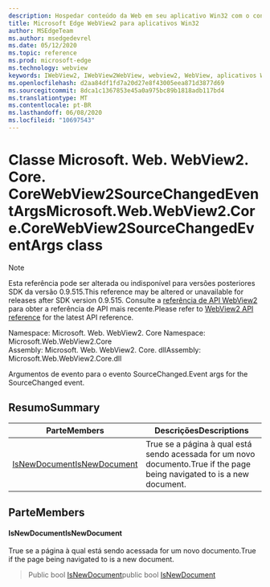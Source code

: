 ```yaml
---
description: Hospedar conteúdo da Web em seu aplicativo Win32 com o controle WebView2 do Microsoft Edge
title: Microsoft Edge WebView2 para aplicativos Win32
author: MSEdgeTeam
ms.author: msedgedevrel
ms.date: 05/12/2020
ms.topic: reference
ms.prod: microsoft-edge
ms.technology: webview
keywords: IWebView2, IWebView2WebView, webview2, WebView, aplicativos Win32, Win32, Edge, ICoreWebView2, ICoreWebView2Controller, controle do navegador, HTML Edge
ms.openlocfilehash: d2aa84df1fd7a20d27e8f43005eea871d3877d69
ms.sourcegitcommit: 8dca1c1367853e45a0a975bc89b1818adb117bd4
ms.translationtype: MT
ms.contentlocale: pt-BR
ms.lasthandoff: 06/08/2020
ms.locfileid: "10697543"
---
```

# <span data-ttu-id="12392-104">Classe Microsoft. Web. WebView2. Core. CoreWebView2SourceChangedEventArgs</span><span class="sxs-lookup"><span data-stu-id="12392-104">Microsoft.Web.WebView2.Core.CoreWebView2SourceChangedEventArgs class</span></span> 

> [!NOTE]
> <span data-ttu-id="12392-105">Esta referência pode ser alterada ou indisponível para versões posteriores SDK da versão 0.9.515.</span><span class="sxs-lookup"><span data-stu-id="12392-105">This reference may be altered or unavailable for releases after SDK version 0.9.515.</span></span> <span data-ttu-id="12392-106">Consulte a [referência de API WebView2](../../../webview2-api-reference.md) para obter a referência de API mais recente.</span><span class="sxs-lookup"><span data-stu-id="12392-106">Please refer to [WebView2 API reference](../../../webview2-api-reference.md) for the latest API reference.</span></span>

<span data-ttu-id="12392-107">Namespace: Microsoft. Web. WebView2. Core </span><span class="sxs-lookup"><span data-stu-id="12392-107">Namespace: Microsoft.Web.WebView2.Core</span></span>\
<span data-ttu-id="12392-108">Assembly: Microsoft. Web. WebView2. Core. dll</span><span class="sxs-lookup"><span data-stu-id="12392-108">Assembly: Microsoft.Web.WebView2.Core.dll</span></span>

<span data-ttu-id="12392-109">Argumentos de evento para o evento SourceChanged.</span><span class="sxs-lookup"><span data-stu-id="12392-109">Event args for the SourceChanged event.</span></span>

## <span data-ttu-id="12392-110">Resumo</span><span class="sxs-lookup"><span data-stu-id="12392-110">Summary</span></span>

 <span data-ttu-id="12392-111">Parte</span><span class="sxs-lookup"><span data-stu-id="12392-111">Members</span></span>                        | <span data-ttu-id="12392-112">Descrições</span><span class="sxs-lookup"><span data-stu-id="12392-112">Descriptions</span></span>
--------------------------------|---------------------------------------------
[<span data-ttu-id="12392-113">IsNewDocument</span><span class="sxs-lookup"><span data-stu-id="12392-113">IsNewDocument</span></span>](#isnewdocument) | <span data-ttu-id="12392-114">True se a página à qual está sendo acessada for um novo documento.</span><span class="sxs-lookup"><span data-stu-id="12392-114">True if the page being navigated to is a new document.</span></span>

## <span data-ttu-id="12392-115">Parte</span><span class="sxs-lookup"><span data-stu-id="12392-115">Members</span></span>

#### <span data-ttu-id="12392-116">IsNewDocument</span><span class="sxs-lookup"><span data-stu-id="12392-116">IsNewDocument</span></span> 

<span data-ttu-id="12392-117">True se a página à qual está sendo acessada for um novo documento.</span><span class="sxs-lookup"><span data-stu-id="12392-117">True if the page being navigated to is a new document.</span></span>

> <span data-ttu-id="12392-118">Public bool [IsNewDocument](#isnewdocument)</span><span class="sxs-lookup"><span data-stu-id="12392-118">public bool [IsNewDocument](#isnewdocument)</span></span>

